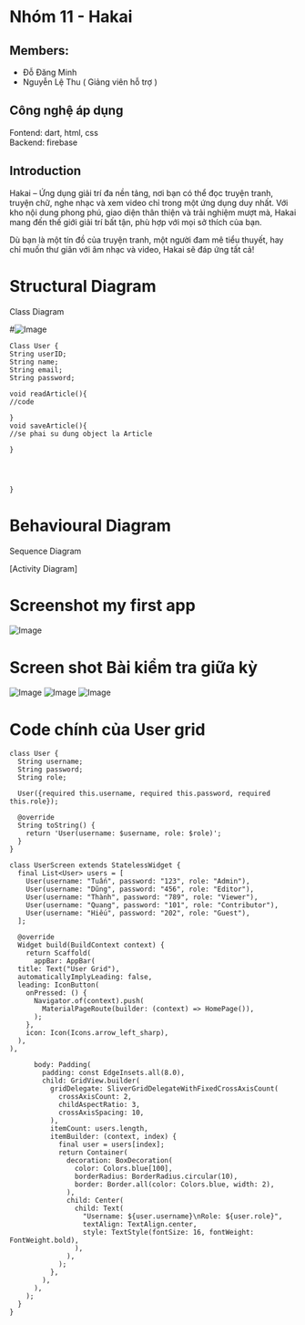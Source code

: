 # Nhóm 11 - Hakai

## Members:
- Đỗ Đăng Minh
- Nguyễn Lệ Thu ( Giảng viên hỗ trợ ) 

## Công nghệ áp dụng 
Fontend: dart, html, css  
Backend: firebase

## Introduction
Hakai – Ứng dụng giải trí đa nền tảng, nơi bạn có thể đọc truyện tranh, truyện chữ, nghe nhạc và xem video chỉ trong một ứng dụng duy nhất. Với kho nội dung phong phú, giao diện thân thiện và trải nghiệm mượt mà, Hakai mang đến thế giới giải trí bất tận, phù hợp với mọi sở thích của bạn.

Dù bạn là một tín đồ của truyện tranh, một người đam mê tiểu thuyết, hay chỉ muốn thư giãn với âm nhạc và video, Hakai sẽ đáp ứng tất cả! 

# Structural Diagram

Class Diagram

#![Image](<./hakai/assets/DocNews-App.png>)

```
Class User {
String userID;
String name;
String email;
String password;

void readArticle(){
//code

}
void saveArticle(){
//se phai su dung object la Article

}




}

```

# Behavioural Diagram

Sequence Diagram


[Activity Diagram]
# Screenshot my first app
![Image](<./hakai/assets/Screenshot.jpg>)


# Screen shot Bài kiểm tra giữa kỳ 
![Image](<./hakai/assets/Screenshot 2025-01-06 143824.png>)
![Image](<./hakai/assets/Screenshot 2025-01-06 143834.png>)
![Image](<./hakai/assets/Screenshot 2025-01-06 143857.png>)

# Code chính của User grid 
```
class User {
  String username;
  String password;
  String role;

  User({required this.username, required this.password, required this.role});

  @override
  String toString() {
    return 'User(username: $username, role: $role)';
  }
}

class UserScreen extends StatelessWidget {
  final List<User> users = [
    User(username: "Tuấn", password: "123", role: "Admin"),
    User(username: "Dũng", password: "456", role: "Editor"),
    User(username: "Thành", password: "789", role: "Viewer"),
    User(username: "Quang", password: "101", role: "Contributor"),
    User(username: "Hiếu", password: "202", role: "Guest"),
  ];

  @override
  Widget build(BuildContext context) {
    return Scaffold(
      appBar: AppBar(
  title: Text("User Grid"),
  automaticallyImplyLeading: false,
  leading: IconButton(
    onPressed: () {
      Navigator.of(context).push(
        MaterialPageRoute(builder: (context) => HomePage()),
      );
    },
    icon: Icon(Icons.arrow_left_sharp),
  ),
),

      body: Padding(
        padding: const EdgeInsets.all(8.0),
        child: GridView.builder(
          gridDelegate: SliverGridDelegateWithFixedCrossAxisCount(
            crossAxisCount: 2,
            childAspectRatio: 3,
            crossAxisSpacing: 10,
          ),
          itemCount: users.length,
          itemBuilder: (context, index) {
            final user = users[index];
            return Container(
              decoration: BoxDecoration(
                color: Colors.blue[100],
                borderRadius: BorderRadius.circular(10),
                border: Border.all(color: Colors.blue, width: 2),
              ),
              child: Center(
                child: Text(
                  "Username: ${user.username}\nRole: ${user.role}",
                  textAlign: TextAlign.center,
                  style: TextStyle(fontSize: 16, fontWeight: FontWeight.bold),
                ),
              ),
            );
          },
        ),
      ),
    );
  }
}
```

